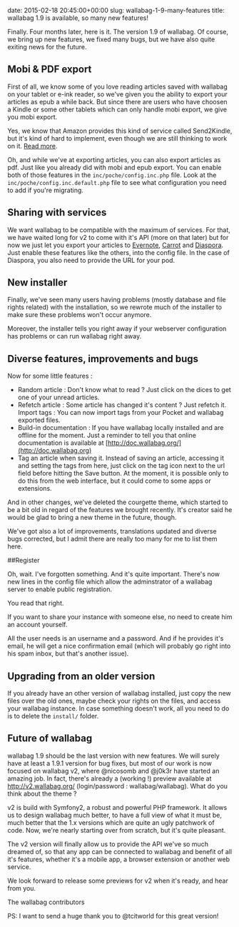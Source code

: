 date: 2015-02-18 20:45:00+00:00
slug: wallabag-1-9-many-features
title: wallabag 1.9 is available, so many new features!

Finally. Four months later, here is it. The version 1.9 of wallabag. Of course, we bring up new features, we fixed many bugs, but we have also quite exiting news for the future.

## Mobi & PDF export

First of all, we know some of you love reading articles saved with wallabag on your tablet or e-ink reader, so we've given you the ability to export your articles as epub a while back. But since there are users who have choosen a Kindle or some other tablets which can only handle mobi export, we give you mobi export.

Yes, we know that Amazon provides this kind of service called Send2Kindle, but it's kind of hard to  implement, even though we are still thinking to work on it. [Read more](https://github.com/wallabag/wallabag/issues/770).

Oh, and while we've at exporting articles, you can also export articles as pdf. Just like you already did with mobi and epub export. You can enable both of those features in the `inc/poche/config.inc.php` file. Look at the `inc/poche/config.inc.default.php` file to see what configuration you need to add if you're migrating.

## Sharing with services

We want wallabag to be compatible with the maximum of services. For that, we have waited long for v2 to come with it's API (more on that later) but for now we just let you export your articles to [Evernote](https://evernote.com/intl/fr/), [Carrot](https://carrot.org) and [Diaspora](https://joindiaspora.com). Just enable these features like the others, into the config file. In the case of Diaspora, you also need to provide the URL for your pod.

## New installer

Finally, we've seen many users having problems (mostly database and file rights related) with the installation, so we rewrote much of the installer to make sure these problems won't occur anymore.

Moreover, the installer tells you right away if your webserver configuration has problems or can run wallabag right away.

## Diverse features, improvements and bugs

Now for some little features :

* Random article : Don't know what to read ? Just click on the dices to get one of your unread articles.
* Refetch article : Some article has changed it's content ? Just refetch it.
Import tags : You can now import tags from your Pocket and wallabag exported files.
* Build-in documentation : If you have wallabag locally installed and are offline for the moment. Just a reminder to tell you that online documentation is available at [http://doc.wallabag.org/](http://doc.wallabag.org)
* Tag an article when saving it. Instead of saving an article, accessing it and setting the tags from here, just click on the tag icon next to the url field before hitting the Save button. At the moment, it is possible only to do this from the web interface, but it could come to some apps or extensions.

And in other changes, we've deleted the courgette theme, which started to be a bit old in regard of the features we brought recently. It's creator said he would be glad to bring a new theme in the future, though.

We've got also a lot of improvements, translations updated and diverse bugs corrected, but I admit there are really too many for me to list them here.

##Register

Oh, wait. I've forgotten something. And it's quite important. There's now new lines in the config file which allow the adminstrator of a wallabag server to enable public registration. 

You read that right. 

If you want to share your instance with someone else, no need to create him an account yourself.

All the user needs is an username and a password. And if he provides it's email, he will get a nice confirmation email (which will probably go right into his spam inbox, but that's another issue).

## Upgrading from an older version

If you already have an other version of wallabag installed, just copy the new files over the old ones, maybe check your rights on the files, and access your wallabag instance. In case something doesn't work, all you need to do is to delete the `install/` folder.

## Future of wallabag

wallabag 1.9 should be the last version with new features. We will surely have at least a 1.9.1 version for bug fixes, but most of our work is now focused on wallabag v2, where @nicosomb and @j0k3r have started an amazing job. In fact, there's already a (working !) preview available at http://v2.wallabag.org/ (login/password : wallabag/wallabag). What do you think about the theme ?

v2 is build with Symfony2, a robust and powerful PHP framework. It allows us to design wallabag much better, to have a full view of what it must be, much better that the 1.x versions which are quite an ugly patchwork of code. Now, we're nearly starting over from scratch, but it's quite pleasant.

The v2 version will finally allow us to provide the API we've so much dreamed of, so that any app can be connected to wallabag and benefit of all it's features, whether it's a mobile app, a browser extension or another web service.

We look forward to release some previews for v2 when it's ready, and hear from you.

The wallabag contributors

PS: I want to send a huge thank you to @tcitworld for this great version!